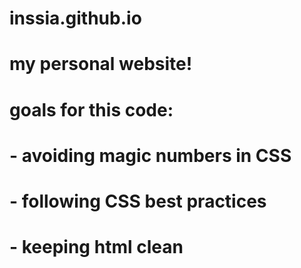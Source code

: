 # inssia.github.io
# my personal website!

# goals for this code:
# - avoiding magic numbers in CSS
# - following CSS best practices
# - keeping html clean
